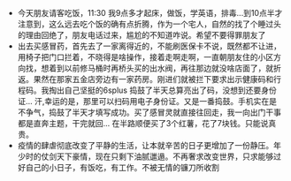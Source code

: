 - 今天朋友请客吃饭，11:30  我9点多才起床，做饭，学英语，排毒...到10点半才注意到，这么远去吃个饭的确有点折腾，作为一个宅人，自然的找了个睡过头的理由回绝了，朋友电话过来，尴尬的不知道咋说。希望不要得罪朋友了
- 出去买感冒药，首先去了一家离得近的，不能刷医保卡不说，既然都不让进，用椅子把门口拦着，不晓得是啥操作，接着走啊走啊，一直朝朋友住的小区方向找，想着到以前修马桶时再桥头买的出水阀，再往那边就没啥店面了，就折返。果然在那家五金店旁边有一家药房。刚进们就被拦下要求出示健康码和行程码。我掏出自己坚挺的6splus 捣鼓了半天总算亮出了码，没想到还要身份证... 汗,幸运的是，那里可以扫码用电子身份证。又是一番捣鼓。手机实在是不争气，捣鼓了半天才填写成功。买了感冒灵就直接往回走，我一向出门干事都是直奔主题，干完就回... 在半路顺便买了3个红薯，花了7块钱。只能说真贵。
- 疫情的肆虐彻底改变了平静的生活，让本就辛苦的日子更增加了一份静压。年少时的仗剑天下豪情，现在只剩下油腻邋遢。不再奢求改变世界，只求能够过好自己的小日子，有饭吃，有工作。不被无情的镰刀所收割